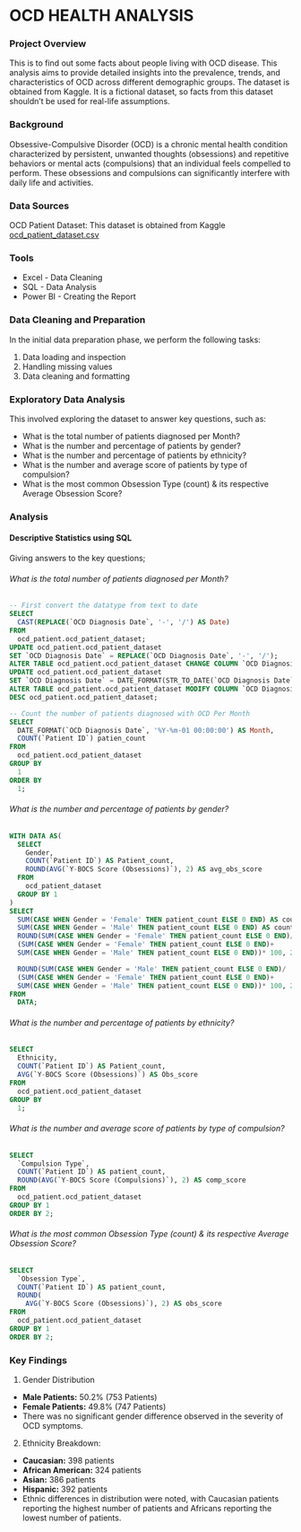 # OCD HEALTH ANALYSIS

### Project Overview

This is to find out some facts about people living with OCD disease. This analysis aims to provide detailed insights into the prevalence, trends, and characteristics of OCD across different demographic groups. The dataset is obtained from Kaggle. It is a fictional dataset, so facts from this dataset shouldn’t be used for real-life assumptions.

### Background

Obsessive-Compulsive Disorder (OCD) is a chronic mental health condition characterized by persistent, unwanted thoughts (obsessions) and repetitive behaviors or mental acts (compulsions) that an individual feels compelled to perform. These obsessions and compulsions can significantly interfere with daily life and activities.

### Data Sources

OCD Patient Dataset: This dataset is obtained from Kaggle [ocd_patient_dataset.csv](https://www.kaggle.com/datasets/ohinhaque/ocd-patient-dataset-demographics-and-clinical-data)

### Tools

- Excel - Data Cleaning 
- SQL - Data Analysis
- Power BI - Creating the Report

### Data Cleaning and Preparation

In the initial data preparation phase, we perform the following tasks:
1. Data loading and inspection
2. Handling missing values
3. Data cleaning and formatting

### Exploratory Data Analysis
This involved exploring the dataset to answer key questions, such as:

- What is the total number of patients diagnosed per Month?
- What is the number and percentage of patients by gender?
- What is the number and percentage of patients by ethnicity?
- What is the number and average score of patients by type of compulsion?
- What is the most common Obsession Type (count) & its respective Average Obsession Score?

### Analysis

#### Descriptive Statistics using SQL

 Giving answers to the key questions; 

###### What is the total number of patients diagnosed per Month?

```SQL
-- First convert the datatype from text to date
SELECT 
  CAST(REPLACE(`OCD Diagnosis Date`, '-', '/') AS Date) 
FROM
  ocd_patient.ocd_patient_dataset;
UPDATE ocd_patient.ocd_patient_dataset 
SET `OCD Diagnosis Date` = REPLACE(`OCD Diagnosis Date`, '-', '/');
ALTER TABLE ocd_patient.ocd_patient_dataset CHANGE COLUMN `OCD Diagnosis Date` `OCD Diagnosis Date` VARCHAR(20);
UPDATE ocd_patient.ocd_patient_dataset 
SET `OCD Diagnosis Date` = DATE_FORMAT(STR_TO_DATE(`OCD Diagnosis Date`, '%d/%m/%Y'), '%Y-%m-%d');
ALTER TABLE ocd_patient.ocd_patient_dataset MODIFY COLUMN `OCD Diagnosis Date` DATE;
DESC ocd_patient.ocd_patient_dataset;

-- Count the number of patients diagnosed with OCD Per Month
SELECT 
  DATE_FORMAT(`OCD Diagnosis Date`, '%Y-%m-01 00:00:00') AS Month, 
  COUNT(`Patient ID`) patien_count 
FROM
  ocd_patient.ocd_patient_dataset 
GROUP BY 
  1 
ORDER BY
  1;
```

###### What is the number and percentage of patients by gender?

```SQL
WITH DATA AS(
  SELECT 
    Gender, 
    COUNT(`Patient ID`) AS Patient_count, 
    ROUND(AVG(`Y-BOCS Score (Obsessions)`), 2) AS avg_obs_score 
  FROM 
    ocd_patient_dataset 
  GROUP BY 1
) 
SELECT 
  SUM(CASE WHEN Gender = 'Female' THEN patient_count ELSE 0 END) AS count_female, 
  SUM(CASE WHEN Gender = 'Male' THEN patient_count ELSE 0 END) AS count_male, 
  ROUND(SUM(CASE WHEN Gender = 'Female' THEN patient_count ELSE 0 END)/ 
  (SUM(CASE WHEN Gender = 'Female' THEN patient_count ELSE 0 END)+ 
  SUM(CASE WHEN Gender = 'Male' THEN patient_count ELSE 0 END))* 100, 2 ) AS pct_female, 

  ROUND(SUM(CASE WHEN Gender = 'Male' THEN patient_count ELSE 0 END)/ 
  (SUM(CASE WHEN Gender = 'Female' THEN patient_count ELSE 0 END)+
  SUM(CASE WHEN Gender = 'Male' THEN patient_count ELSE 0 END))* 100, 2) AS pct_male 
FROM 
  DATA;
```

###### What is the number and percentage of patients by ethnicity?

```SQL
SELECT 
  Ethnicity, 
  COUNT(`Patient ID`) AS Patient_count, 
  AVG(`Y-BOCS Score (Obsessions)`) AS Obs_score 
FROM 
  ocd_patient.ocd_patient_dataset 
GROUP BY 
  1;
```

###### What is the number and average score of patients by type of compulsion?

```SQL
SELECT 
  `Compulsion Type`, 
  COUNT(`Patient ID`) AS patient_count, 
  ROUND(AVG(`Y-BOCS Score (Compulsions)`), 2) AS comp_score 
FROM 
  ocd_patient.ocd_patient_dataset 
GROUP BY 1 
ORDER BY 2;
```

###### What is the most common Obsession Type (count) & its respective Average Obsession Score?

```SQL
SELECT 
  `Obsession Type`, 
  COUNT(`Patient ID`) AS patient_count, 
  ROUND(
    AVG(`Y-BOCS Score (Obsessions)`), 2) AS obs_score 
FROM
  ocd_patient.ocd_patient_dataset 
GROUP BY 1 
ORDER BY 2;
```

### Key Findings

1. Gender Distribution
   
  - **Male Patients:** 50.2% (753 Patients)
  - **Female Patients:** 49.8% (747 Patients)
  - There was no significant gender difference observed in the severity of OCD symptoms.

2. Ethnicity Breakdown:

 - **Caucasian:** 398 patients
 - **African American:** 324 patients
 - **Asian:** 386 patients
 - **Hispanic:** 392 patients
 - Ethnic differences in distribution were noted, with Caucasian patients reporting the highest number of patients and Africans reporting the lowest number of patients.
   
   
